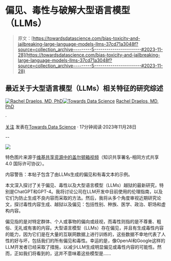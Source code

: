 # 偏见、毒性与破解大型语言模型（LLMs）

> 原文：[https://towardsdatascience.com/bias-toxicity-and-jailbreaking-large-language-models-llms-37cd71a3048f?source=collection_archive---------5-----------------------#2023-11-28](https://towardsdatascience.com/bias-toxicity-and-jailbreaking-large-language-models-llms-37cd71a3048f?source=collection_archive---------5-----------------------#2023-11-28)

## 最近关于大型语言模型（LLMs）相关特征的研究综述

[](https://rachel-draelos.medium.com/?source=post_page-----37cd71a3048f--------------------------------)[![Rachel Draelos, MD, PhD](../Images/edc30d41f9fea7e57dcf0c44caf68165.png)](https://rachel-draelos.medium.com/?source=post_page-----37cd71a3048f--------------------------------)[](https://towardsdatascience.com/?source=post_page-----37cd71a3048f--------------------------------)[![Towards Data Science](../Images/a6ff2676ffcc0c7aad8aaf1d79379785.png)](https://towardsdatascience.com/?source=post_page-----37cd71a3048f--------------------------------) [Rachel Draelos, MD, PhD](https://rachel-draelos.medium.com/?source=post_page-----37cd71a3048f--------------------------------)

·

[关注](https://medium.com/m/signin?actionUrl=https%3A%2F%2Fmedium.com%2F_%2Fsubscribe%2Fuser%2F209c0f742bcf&operation=register&redirect=https%3A%2F%2Ftowardsdatascience.com%2Fbias-toxicity-and-jailbreaking-large-language-models-llms-37cd71a3048f&user=Rachel+Draelos%2C+MD%2C+PhD&userId=209c0f742bcf&source=post_page-209c0f742bcf----37cd71a3048f---------------------post_header-----------) 发表在[Towards Data Science](https://towardsdatascience.com/?source=post_page-----37cd71a3048f--------------------------------) · 17分钟阅读·2023年11月28日[](https://medium.com/m/signin?actionUrl=https%3A%2F%2Fmedium.com%2F_%2Fvote%2Ftowards-data-science%2F37cd71a3048f&operation=register&redirect=https%3A%2F%2Ftowardsdatascience.com%2Fbias-toxicity-and-jailbreaking-large-language-models-llms-37cd71a3048f&user=Rachel+Draelos%2C+MD%2C+PhD&userId=209c0f742bcf&source=-----37cd71a3048f---------------------clap_footer-----------)

--

[](https://medium.com/m/signin?actionUrl=https%3A%2F%2Fmedium.com%2F_%2Fbookmark%2Fp%2F37cd71a3048f&operation=register&redirect=https%3A%2F%2Ftowardsdatascience.com%2Fbias-toxicity-and-jailbreaking-large-language-models-llms-37cd71a3048f&source=-----37cd71a3048f---------------------bookmark_footer-----------)![](../Images/7ca68df720b68138e8d971d351c51b49.png)

特色图片来源于[维基共享资源中的盖尔顿箱视频](https://en.wikipedia.org/wiki/File:Galton_box.webm)（知识共享署名-相同方式共享 4.0 国际许可协议）。

内容警告：本帖子包含了由LLMs生成的偏见和有毒文本的示例。

本文深入探讨了关于偏见、毒性以及大型语言模型（LLMs）越狱的最新研究，特别是ChatGPT和GPT-4。我将讨论公司在LLM开发中目前使用的伦理指南，以及它们为防止生成不良内容而采取的方法。然后，我将从多个角度审视近期研究论文，探讨毒性内容生成、越狱以及偏见：包括性别、种族、医学、政治、职场和虚构内容。

偏见指的是对特定群体、个人或事物的偏向或歧视，而毒性则指的是不尊重、粗俗、无礼或有害的内容。大型语言模型（LLMs）存在偏见，并且有生成毒性内容的能力，因为它们是在大量的互联网数据上进行训练的，这些数据不幸地代表了人性的好与坏，包括我们的所有偏见和毒性。幸运的是，像OpenAI和Google这样的LLM开发者已经采取了措施，以减少LLM生成明显偏见或毒性内容的可能性。然而，正如我们将看到的，这并不意味着这些模型是……
